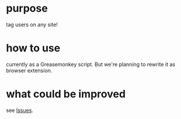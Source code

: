 # purpose
tag users on any site!

# how to use
currently as a Greasemonkey script.
But we're planning to rewrite it as browser extension.

# what could be improved
see [Issues](https://github.com/nazarov-tech/tagger/issues).
